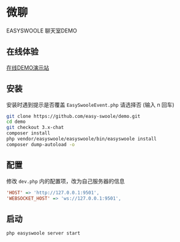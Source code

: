 # 微聊

EASYSWOOLE 聊天室DEMO

## 在线体验

[在线DEMO演示站](https://easyswoole-chat.stitch.cn/)

## 安装

安装时遇到提示是否覆盖 `EasySwooleEvent.php` 请选择否 (输入 n 回车)

```bash
git clone https://github.com/easy-swoole/demo.git
cd demo
git checkout 3.x-chat
composer install
php vendor/easyswoole/easyswoole/bin/easyswoole install
composer dump-autoload -o
```

## 配置

修改 `dev.php` 内的配置项，改为自己服务器的信息

```ini
'HOST' => 'http://127.0.0.1:9501',
'WEBSOCKET_HOST' => 'ws://127.0.0.1:9501',
```

## 启动

```bash
php easyswoole server start
```
